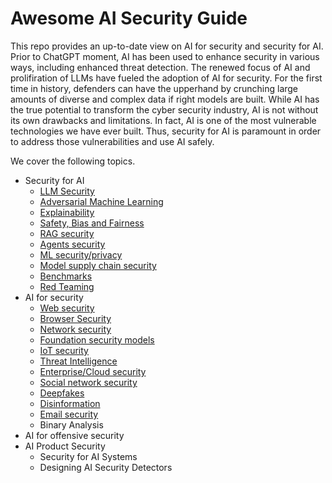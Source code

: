 # Awesome AI Security Guide

This repo provides an up-to-date view on AI for security and security for AI. Prior to ChatGPT moment, AI has been used to enhance security in various ways, including enhanced threat detection. The renewed focus of AI and prolifiration of LLMs have fueled the adoption of AI for security. For the first time in history, defenders can have the upperhand by crunching large amounts of diverse and complex data if right models are built. While AI has the true potential to transform the cyber security industry, AI is not without its own drawbacks and limitations. In fact, AI is one of the most vulnerable technologies we have ever built. Thus, security for AI is paramount in order to address those vulnerabilities and use AI safely.

We cover the following topics.
* Security for AI
  * [LLM Security](https://github.com/nabeelxy/ai-security-guide/tree/main/security_for_ai/llm_security)
  * [Adversarial Machine Learning](https://github.com/nabeelxy/ai-security-guide/tree/main/security_for_ai/adversarial_machine_learning)
  * [Explainability](https://github.com/nabeelxy/ai-security-guide/tree/main/security_for_ai/explainability)
  * [Safety, Bias and Fairness](https://github.com/nabeelxy/ai-security-guide/blob/main/security_for_ai/safety_bias_fairness/README.md)
  * [RAG security](https://github.com/nabeelxy/ai-security-guide/blob/main/security_for_ai/rag_security/README.md)
  * [Agents security](https://github.com/nabeelxy/ai-security-guide/blob/main/security_for_ai/agents_security/README.md)
  * [ML security/privacy](https://github.com/nabeelxy/ai-security-guide/tree/main/security_for_ai/ml_security)
  * [Model supply chain security](https://github.com/nabeelxy/ai-security-guide/blob/main/security_for_ai/model_supply_chain_security/README.md)
  * [Benchmarks](https://github.com/nabeelxy/ai-security-guide/blob/main/security_for_ai/benchmarks/README.md)
  * [Red Teaming](https://github.com/nabeelxy/ai-security-guide/blob/main/security_for_ai/red_teaming/README.md)
* AI for security
  * [Web security](https://github.com/nabeelxy/ai-security-guide/tree/main/ai_for_security/web_security)
  * [Browser Security](https://github.com/nabeelxy/ai-security-guide/blob/main/ai_for_security/browser_security/readme.md)
  * [Network security](https://github.com/nabeelxy/ai-security-guide/blob/main/ai_for_security/dns_security/README.md)
  * [Foundation security models](https://github.com/nabeelxy/ai-security-guide/blob/main/ai_for_security/foundation_models/README.md)
  * [IoT security](https://github.com/nabeelxy/ai-security-guide/blob/main/ai_for_security/iot_security/README.md)
  * [Threat Intelligence](https://github.com/nabeelxy/ai-security-guide/blob/main/ai_for_security/threat_hunting/README.md)
  * [Enterprise/Cloud security](https://github.com/nabeelxy/ai-security-guide/blob/main/ai_for_security/enterprise_security/README.md)
  * [Social network security](https://github.com/nabeelxy/ai-security-guide/blob/main/ai_for_security/social_network_security/README.md)
  * [Deepfakes](https://github.com/nabeelxy/ai-security-guide/blob/main/ai_for_security/deepfakes/README.md)
  * [Disinformation](https://github.com/nabeelxy/ai-security-guide/blob/main/ai_for_security/disinformation/README.md)
  * [Email security](https://github.com/nabeelxy/ai-security-guide/blob/main/ai_for_security/email_security/README.md)
  * Binary Analysis
* AI for offensive security
* AI Product Security
  * Security for AI Systems
  * Designing AI Security Detectors
